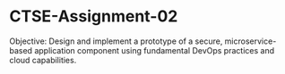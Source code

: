# CTSE-Assignment-02
Objective: Design and implement a prototype of a secure, microservice-based application component using fundamental DevOps practices and cloud capabilities.
